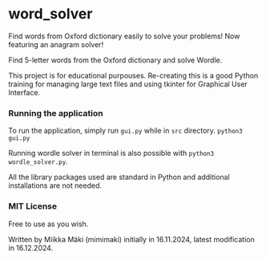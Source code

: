 # word_solver
Find words from Oxford dictionary easily to solve your problems! Now featuring an anagram solver!

Find 5-letter words from the Oxford dictionary and solve Wordle. 

This project is for educational purpouses. Re-creating this is a good Python training for managing large text files and using tkinter for Graphical User Interface.

### Running the application
To run the application, simply run `gui.py` while in `src` directory.
`python3 gui.py`

Running wordle solver in terminal is also possible with `python3 wordle_solver.py`.

All the library packages used are standard in Python and additional installations are not needed.

### MIT License
Free to use as you wish.

Written by Miikka Mäki (mimimaki) initially in 16.11.2024, latest modification in 16.12.2024.